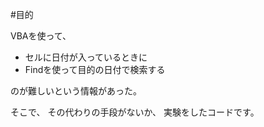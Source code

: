 #目的

VBAを使って、

- セルに日付が入っているときに
- Findを使って目的の日付で検索する

のが難しいという情報があった。


そこで、
その代わりの手段がないか、
実験をしたコードです。

